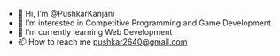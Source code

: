 - 👋 Hi, I’m @PushkarKanjani
- 👀 I’m interested in Competitive Programming and Game Development
- 🌱 I’m currently learning Web Development
- 📫 How to reach me pushkar2640@gmail.com
